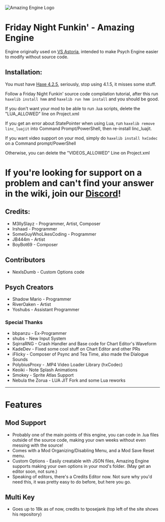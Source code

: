 ![Amazing Engine Logo](https://user-images.githubusercontent.com/78555659/235371908-8510fa1f-aa10-4668-b62a-4d1632ded756.gif)

# Friday Night Funkin' - Amazing Engine
Engine originally used on [VS Astoria](https://gamebanana.com/mods/435389), intended to make Psych Engine easier to modify without source code.

## Installation:
You must have [Haxe 4.2.5](https://haxe.org/download/), seriously, stop using 4.1.5, it misses some stuff.

Follow a Friday Night Funkin' source code compilation tutorial, after this run `haxelib install hmm` and `haxelib run hmm install` and you should be good.


If you don't want your mod to be able to run .lua scripts, delete the "LUA_ALLOWED" line on Project.xml


If you get an error about StatePointer when using Lua, run `haxelib remove linc_luajit` into Command Prompt/PowerShell, then re-install linc_luajit.

If you want video support on your mod, simply do `haxelib install hxCodec` on a Command prompt/PowerShell

Otherwise, you can delete the "VIDEOS_ALLOWED" Line on Project.xml

If you're looking for support on a problem and can't find your answer in the wiki, join our [Discord](https://discord.gg/KjeeBQ3fh3)!
=======

## Credits:
* M3llySlayz - Programmer, Artist, Composer
* Irshaad - Programmer
* SomeGuyWhoLikesCoding - Programmer
* JB444m - Artist
* BoyBot69 - Composer

## Contributors
* NexIsDumb - Custom Options code

## Psych Creators 
* Shadow Mario - Programmer
* RiverOaken - Artist
* Yoshubs - Assistant Programmer

### Special Thanks
* bbpanzu - Ex-Programmer
* shubs - New Input System
* SqirraRNG - Crash Handler and Base code for Chart Editor's Waveform
* KadeDev - Fixed some cool stuff on Chart Editor and other PRs
* iFlicky - Composer of Psync and Tea Time, also made the Dialogue Sounds
* PolybiusProxy - .MP4 Video Loader Library (hxCodec)
* Keoiki - Note Splash Animations
* Smokey - Sprite Atlas Support
* Nebula the Zorua - LUA JIT Fork and some Lua reworks
_____________________________________

# Features

## Mod Support
* Probably one of the main points of this engine, you can code in .lua files outside of the source code, making your own weeks without even messing with the source!
* Comes with a Mod Organizing/Disabling Menu, and a Mod Save Reset menu.
* Custom Options - Easily creatable with JSON files, Amazing Engine supports making your own options in your mod's folder. (May get an editor soon, not sure.)
* Speaking of editors, there's a Credits Editor now. Not sure why you'd need this, it was pretty easy to do before, but here you go.

## Multi Key
* Goes up to 18k as of now, credits to tposejank (top left of the site shows his repository)


